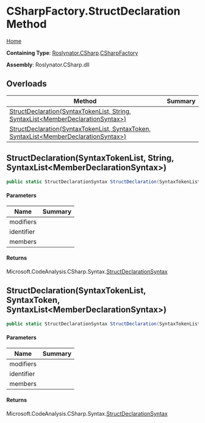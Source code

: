 # CSharpFactory\.StructDeclaration Method

[Home](../../../../README.md)

**Containing Type**: [Roslynator.CSharp](../../README.md)\.[CSharpFactory](../README.md)

**Assembly**: Roslynator\.CSharp\.dll

## Overloads

| Method | Summary |
| ------ | ------- |
| [StructDeclaration(SyntaxTokenList, String, SyntaxList\<MemberDeclarationSyntax>)](#Roslynator_CSharp_CSharpFactory_StructDeclaration_Microsoft_CodeAnalysis_SyntaxTokenList_System_String_Microsoft_CodeAnalysis_SyntaxList_Microsoft_CodeAnalysis_CSharp_Syntax_MemberDeclarationSyntax__) | |
| [StructDeclaration(SyntaxTokenList, SyntaxToken, SyntaxList\<MemberDeclarationSyntax>)](#Roslynator_CSharp_CSharpFactory_StructDeclaration_Microsoft_CodeAnalysis_SyntaxTokenList_Microsoft_CodeAnalysis_SyntaxToken_Microsoft_CodeAnalysis_SyntaxList_Microsoft_CodeAnalysis_CSharp_Syntax_MemberDeclarationSyntax__) | |

## StructDeclaration\(SyntaxTokenList, String, SyntaxList\<MemberDeclarationSyntax>\)<a name="Roslynator_CSharp_CSharpFactory_StructDeclaration_Microsoft_CodeAnalysis_SyntaxTokenList_System_String_Microsoft_CodeAnalysis_SyntaxList_Microsoft_CodeAnalysis_CSharp_Syntax_MemberDeclarationSyntax__"></a>

```csharp
public static StructDeclarationSyntax StructDeclaration(SyntaxTokenList modifiers, string identifier, SyntaxList<MemberDeclarationSyntax> members = default(SyntaxList<MemberDeclarationSyntax>))
```

#### Parameters

| Name | Summary |
| ---- | ------- |
| modifiers | |
| identifier | |
| members | |

#### Returns

Microsoft\.CodeAnalysis\.CSharp\.Syntax\.[StructDeclarationSyntax](https://docs.microsoft.com/en-us/dotnet/api/microsoft.codeanalysis.csharp.syntax.structdeclarationsyntax)

## StructDeclaration\(SyntaxTokenList, SyntaxToken, SyntaxList\<MemberDeclarationSyntax>\)<a name="Roslynator_CSharp_CSharpFactory_StructDeclaration_Microsoft_CodeAnalysis_SyntaxTokenList_Microsoft_CodeAnalysis_SyntaxToken_Microsoft_CodeAnalysis_SyntaxList_Microsoft_CodeAnalysis_CSharp_Syntax_MemberDeclarationSyntax__"></a>

```csharp
public static StructDeclarationSyntax StructDeclaration(SyntaxTokenList modifiers, SyntaxToken identifier, SyntaxList<MemberDeclarationSyntax> members = default(SyntaxList<MemberDeclarationSyntax>))
```

#### Parameters

| Name | Summary |
| ---- | ------- |
| modifiers | |
| identifier | |
| members | |

#### Returns

Microsoft\.CodeAnalysis\.CSharp\.Syntax\.[StructDeclarationSyntax](https://docs.microsoft.com/en-us/dotnet/api/microsoft.codeanalysis.csharp.syntax.structdeclarationsyntax)

